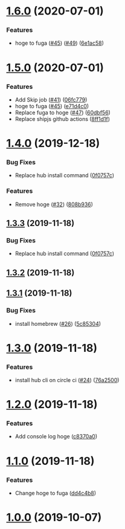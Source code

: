 # [1.6.0](https://github.com/dkimura/release-sandbox/compare/v1.5.0...v1.6.0) (2020-07-01)


### Features

* hoge to fuga ([#45](https://github.com/dkimura/release-sandbox/issues/45)) ([#49](https://github.com/dkimura/release-sandbox/issues/49)) ([6e1ac58](https://github.com/dkimura/release-sandbox/commit/6e1ac586920aa101fb025b7e819ccb1c63018ba9))



# [1.5.0](https://github.com/dkimura/release-sandbox/compare/v1.4.0...v1.5.0) (2020-07-01)


### Features

* Add Skip job ([#41](https://github.com/dkimura/release-sandbox/issues/41)) ([06fc779](https://github.com/dkimura/release-sandbox/commit/06fc779e05a5102ad3f2643c5aee7bb4e827a408))
* hoge to fuga ([#45](https://github.com/dkimura/release-sandbox/issues/45)) ([e71d4c0](https://github.com/dkimura/release-sandbox/commit/e71d4c0248dbba0c5355879d68364b7a3156cf10))
* Replace fuga to hoge ([#47](https://github.com/dkimura/release-sandbox/issues/47)) ([60dbf56](https://github.com/dkimura/release-sandbox/commit/60dbf56251946765790b42668c226cc3cd4fa115))
* Replace shipjs github actions ([8ff1d1f](https://github.com/dkimura/release-sandbox/commit/8ff1d1fdf5d764606b0469b850a3354f51aaaac0))



# [1.4.0](https://github.com/dkimura/release-sandbox/compare/v1.3.2...v1.4.0) (2019-12-18)


### Bug Fixes

* Replace hub install command ([0f0757c](https://github.com/dkimura/release-sandbox/commit/0f0757c4b0d7e2f5bd0ca004690aa329c466440d))


### Features

* Remove hoge ([#32](https://github.com/dkimura/release-sandbox/issues/32)) ([808b936](https://github.com/dkimura/release-sandbox/commit/808b936dd15a335279260ca2328ce1de839de611))



## [1.3.3](https://github.com/dkimura/release-sandbox/compare/v1.3.2...v1.3.3) (2019-11-18)


### Bug Fixes

* Replace hub install command ([0f0757c](https://github.com/dkimura/release-sandbox/commit/0f0757c4b0d7e2f5bd0ca004690aa329c466440d))



## [1.3.2](https://github.com/dkimura/release-sandbox/compare/v1.3.1...v1.3.2) (2019-11-18)



## [1.3.1](https://github.com/dkimura/release-sandbox/compare/v1.3.0...v1.3.1) (2019-11-18)


### Bug Fixes

* install homebrew ([#26](https://github.com/dkimura/release-sandbox/issues/26)) ([5c85304](https://github.com/dkimura/release-sandbox/commit/5c85304ec666fc361c30b6406bfdd733db8ff7aa))



# [1.3.0](https://github.com/dkimura/release-sandbox/compare/v1.2.0...v1.3.0) (2019-11-18)


### Features

* install hub cli on circle ci ([#24](https://github.com/dkimura/release-sandbox/issues/24)) ([76a2500](https://github.com/dkimura/release-sandbox/commit/76a2500bb78fc4bf5aba9c9f201fd8fbed16d940))



# [1.2.0](https://github.com/dkimura/release-sandbox/compare/v1.1.0...v1.2.0) (2019-11-18)


### Features

* Add console log hoge ([c8370a0](https://github.com/dkimura/release-sandbox/commit/c8370a07d49baac8595a50f00228a99a95b73165))



# [1.1.0](https://github.com/dkimura/release-sandbox/compare/v1.0.1...v1.1.0) (2019-11-18)


### Features

* Change hoge to fuga ([dd4c4b8](https://github.com/dkimura/release-sandbox/commit/dd4c4b8a8b0c9ac96d460227090335886c36cb50))



# [1.0.0](https://github.com/dkimura/release-sandbox/compare/1.0.1...v1.0.0) (2019-10-07)
